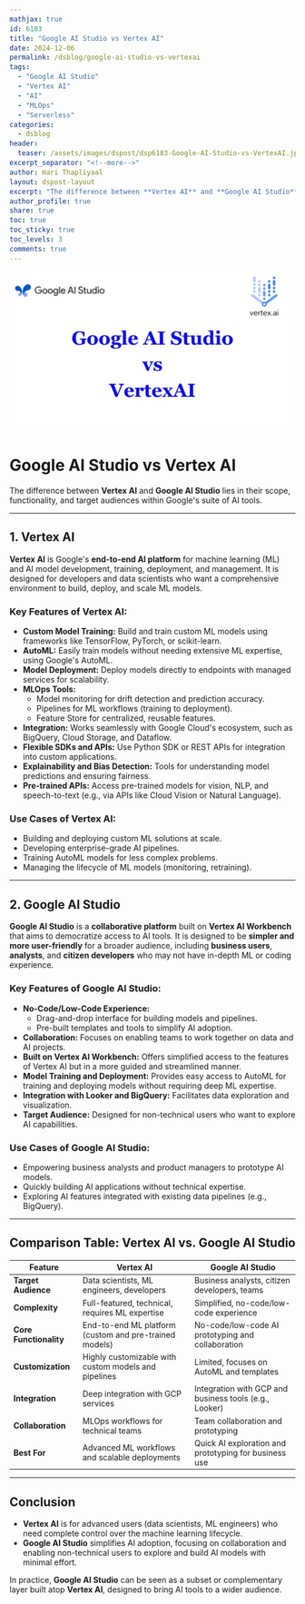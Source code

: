 ```yaml
---
mathjax: true
id: 6183
title: "Google AI Studio vs Vertex AI"
date: 2024-12-06
permalink: /dsblog/google-ai-studio-vs-vertexai
tags:
  - "Google AI Studio"
  - "Vertex AI"
  - "AI"
  - "MLOps"
  - "Serverless"
categories:
  - dsblog
header:
  teaser: /assets/images/dspost/dsp6183-Google-AI-Studio-vs-VertexAI.jpg
excerpt_separator: "<!--more-->"
author: Hari Thapliyaal
layout: dspost-layout
excerpt: "The difference between **Vertex AI** and **Google AI Studio** lies in their scope, functionality, and target audiences within Google's suite of AI tools."
author_profile: true
share: true
toc: true
toc_sticky: true
toc_levels: 3
comments: true
---
```


![Google AI Studio vs Vertex AI](/assets/images/dspost/dsp6183-Google-AI-Studio-vs-VertexAI.jpg)

# Google AI Studio vs Vertex AI
The difference between **Vertex AI** and **Google AI Studio** lies in their scope, functionality, and target audiences within Google's suite of AI tools.

---

## **1. Vertex AI**
**Vertex AI** is Google's **end-to-end AI platform** for machine learning (ML) and AI model development, training, deployment, and management. It is designed for developers and data scientists who want a comprehensive environment to build, deploy, and scale ML models.

### **Key Features of Vertex AI:**
- **Custom Model Training:** Build and train custom ML models using frameworks like TensorFlow, PyTorch, or scikit-learn.
- **AutoML:** Easily train models without needing extensive ML expertise, using Google's AutoML.
- **Model Deployment:** Deploy models directly to endpoints with managed services for scalability.
- **MLOps Tools:** 
  - Model monitoring for drift detection and prediction accuracy.
  - Pipelines for ML workflows (training to deployment).
  - Feature Store for centralized, reusable features.
- **Integration:** Works seamlessly with Google Cloud's ecosystem, such as BigQuery, Cloud Storage, and Dataflow.
- **Flexible SDKs and APIs:** Use Python SDK or REST APIs for integration into custom applications.
- **Explainability and Bias Detection:** Tools for understanding model predictions and ensuring fairness.
- **Pre-trained APIs:** Access pre-trained models for vision, NLP, and speech-to-text (e.g., via APIs like Cloud Vision or Natural Language).

### **Use Cases of Vertex AI:**
- Building and deploying custom ML solutions at scale.
- Developing enterprise-grade AI pipelines.
- Training AutoML models for less complex problems.
- Managing the lifecycle of ML models (monitoring, retraining).

---

## **2. Google AI Studio**
**Google AI Studio** is a **collaborative platform** built on **Vertex AI Workbench** that aims to democratize access to AI tools. It is designed to be **simpler and more user-friendly** for a broader audience, including **business users**, **analysts**, and **citizen developers** who may not have in-depth ML or coding experience.

### **Key Features of Google AI Studio:**
- **No-Code/Low-Code Experience:** 
  - Drag-and-drop interface for building models and pipelines.
  - Pre-built templates and tools to simplify AI adoption.
- **Collaboration:** Focuses on enabling teams to work together on data and AI projects.
- **Built on Vertex AI Workbench:** Offers simplified access to the features of Vertex AI but in a more guided and streamlined manner.
- **Model Training and Deployment:** Provides easy access to AutoML for training and deploying models without requiring deep ML expertise.
- **Integration with Looker and BigQuery:** Facilitates data exploration and visualization.
- **Target Audience:** Designed for non-technical users who want to explore AI capabilities.

### **Use Cases of Google AI Studio:**
- Empowering business analysts and product managers to prototype AI models.
- Quickly building AI applications without technical expertise.
- Exploring AI features integrated with existing data pipelines (e.g., BigQuery).

---

## **Comparison Table: Vertex AI vs. Google AI Studio**

| Feature                     | **Vertex AI**                                           | **Google AI Studio**                                  |
|-----------------------------|-------------------------------------------------------|-----------------------------------------------------|
| **Target Audience**         | Data scientists, ML engineers, developers             | Business analysts, citizen developers, teams       |
| **Complexity**              | Full-featured, technical, requires ML expertise       | Simplified, no-code/low-code experience            |
| **Core Functionality**      | End-to-end ML platform (custom and pre-trained models) | No-code/low-code AI prototyping and collaboration  |
| **Customization**           | Highly customizable with custom models and pipelines  | Limited, focuses on AutoML and templates           |
| **Integration**             | Deep integration with GCP services                    | Integration with GCP and business tools (e.g., Looker) |
| **Collaboration**           | MLOps workflows for technical teams                   | Team collaboration and prototyping                 |
| **Best For**                | Advanced ML workflows and scalable deployments        | Quick AI exploration and prototyping for business use |

---

## **Conclusion**
- **Vertex AI** is for advanced users (data scientists, ML engineers) who need complete control over the machine learning lifecycle.
- **Google AI Studio** simplifies AI adoption, focusing on collaboration and enabling non-technical users to explore and build AI models with minimal effort.

In practice, **Google AI Studio** can be seen as a subset or complementary layer built atop **Vertex AI**, designed to bring AI tools to a wider audience.